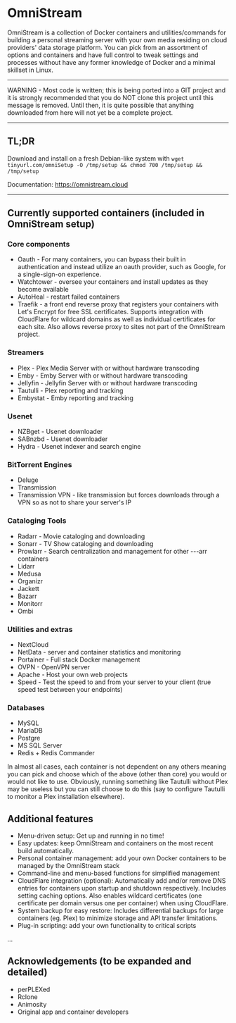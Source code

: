 # OmniStream

OmniStream is a collection of Docker containers and utilities/commands for building a personal streaming server with your own media residing on cloud providers' data storage platform.  You can pick from an assortment of options and containers and have full control to tweak settings and processes without have any former knowledge of Docker and a minimal skillset in Linux.

---
WARNING - Most code is written; this is being ported into a GIT project and it is strongly recommended that you do NOT clone this project until this message is removed.  Until then, it is quite possible that anything downloaded from here will not yet be a complete project.

---

## TL;DR
Download and install on a fresh Debian-like system with
`wget tinyurl.com/omniSetup -O /tmp/setup && chmod 700 /tmp/setup && /tmp/setup`

Documentation:  https://omnistream.cloud

---

## Currently supported containers (included in OmniStream setup)
### Core components
* Oauth - For many containers, you can bypass their built in authentication and instead utilize an oauth provider, such as Google, for a single-sign-on experience.
* Watchtower - oversee your containers and install updates as they become available
* AutoHeal - restart failed containers
* Traefik - a front end reverse proxy that registers your containers with Let's Encrypt for free SSL certificates.  Supports integration with CloudFlare for wildcard domains as well as individual certificates for each site.  Also allows reverse proxy to sites not part of the OmniStream project.
### Streamers
* Plex - Plex Media Server with or without hardware transcoding
* Emby - Emby Server with or without hardware transcoding
* Jellyfin - Jellyfin Server with or without hardware transcoding
* Tautulli - Plex reporting and tracking
* Embystat - Emby reporting and tracking
### Usenet
* NZBget - Usenet downloader
* SABnzbd - Usenet downloader
* Hydra - Usenet indexer and search engine
### BitTorrent Engines
* Deluge
* Transmission
* Transmission VPN - like transmission but forces downloads through a VPN so as not to share your server's IP
### Cataloging Tools
* Radarr - Movie cataloging and downloading
* Sonarr - TV Show cataloging and downloading
* Prowlarr - Search centralization and management for other ---arr containers
* Lidarr
* Medusa
* Organizr
* Jackett
* Bazarr
* Monitorr
* Ombi
### Utilities and extras
* NextCloud
* NetData - server and container statistics and monitoring
* Portainer - Full stack Docker management
* OVPN - OpenVPN server
* Apache - Host your own web projects
* Speed - Test the speed to and from your server to your client (true speed test between your endpoints)
### Databases
* MySQL
* MariaDB
* Postgre
* MS SQL Server
* Redis + Redis Commander

In almost all cases, each container is not dependent on any others meaning you can pick and choose which of the above (other than core) you would or would not like to use.  Obviously, running something like Tautulli without Plex may be useless but you can still choose to do this (say to configure Tautulli to monitor a Plex installation elsewhere).

## Additional features
* Menu-driven setup:  Get up and running in no time!
* Easy updates:  keep OmniStream and containers on the most recent build automatically.
* Personal container management:  add your own Docker containers to be managed by the OmniStream stack
* Command-line and menu-based functions for simplified management
* CloudFlare integration (optional):  Automatically add and/or remove DNS entries for containers upon startup and shutdown respectively.  Includes setting caching options.  Also enables wildcard certificates (one certificate per domain versus one per container) when using CloudFlare.
* System backup for easy restore:  Includes differential backups for large containers (eg. Plex) to minimize storage and API transfer limitations.
* Plug-in scripting:  add your own functionality to critical scripts

...

## Acknowledgements (to be expanded and detailed)
* perPLEXed
* Rclone
* Animosity
* Original app and container developers
